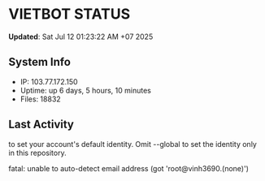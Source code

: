 # VIETBOT STATUS
**Updated**: Sat Jul 12 01:23:22 AM +07 2025

## System Info
- IP: 103.77.172.150
- Uptime: up 6 days, 5 hours, 10 minutes
- Files: 18832

## Last Activity

to set your account's default identity.
Omit --global to set the identity only in this repository.

fatal: unable to auto-detect email address (got 'root@vinh3690.(none)')
